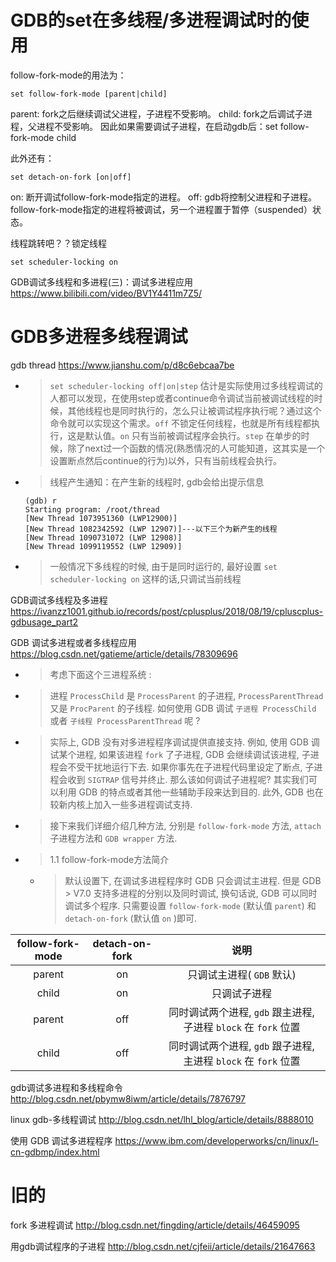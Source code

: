 
# GDB的set在多线程/多进程调试时的使用

follow-fork-mode的用法为：
```
set follow-fork-mode [parent|child]
```
parent: fork之后继续调试父进程，子进程不受影响。
child: fork之后调试子进程，父进程不受影响。
因此如果需要调试子进程，在启动gdb后：set follow-fork-mode child

此外还有：
```
set detach-on-fork [on|off]
```
on: 断开调试follow-fork-mode指定的进程。
off: gdb将控制父进程和子进程。follow-fork-mode指定的进程将被调试，另一个进程置于暂停（suspended）状态。

线程跳转吧？？锁定线程
```
set scheduler-locking on
```

GDB调试多线程和多进程(三)：调试多进程应用 https://www.bilibili.com/video/BV1Y4411m7Z5/

# GDB多进程多线程调试

gdb thread https://www.jianshu.com/p/d8c6ebcaa7be
- > `set scheduler-locking off|on|step` 估计是实际使用过多线程调试的人都可以发现，在使用step或者continue命令调试当前被调试线程的时候，其他线程也是同时执行的，怎么只让被调试程序执行呢？通过这个命令就可以实现这个需求。`off` 不锁定任何线程，也就是所有线程都执行，这是默认值。`on` 只有当前被调试程序会执行。`step` 在单步的时候，除了next过一个函数的情况(熟悉情况的人可能知道，这其实是一个设置断点然后continue的行为)以外，只有当前线程会执行。
- > 线程产生通知：在产生新的线程时, gdb会给出提示信息
  ```console
  (gdb) r
  Starting program: /root/thread
  [New Thread 1073951360 (LWP12900)]
  [New Thread 1082342592 (LWP 12907)]---以下三个为新产生的线程
  [New Thread 1090731072 (LWP 12908)]
  [New Thread 1099119552 (LWP 12909)]
  ```
- > 一般情况下多线程的时候, 由于是同时运行的, 最好设置 `set scheduler-locking on` 这样的话,只调试当前线程

GDB调试多线程及多进程 https://ivanzz1001.github.io/records/post/cplusplus/2018/08/19/cpluscplus-gdbusage_part2

GDB 调试多进程或者多线程应用 https://blog.csdn.net/gatieme/article/details/78309696
- > 考虑下面这个三进程系统 :
- > 进程 `ProcessChild` 是 `ProcessParent` 的子进程, `ProcessParentThread` 又是 `ProcParent` 的子线程. 如何使用 GDB 调试 `子进程 ProcessChild` 或者 `子线程 ProcessParentThread` 呢 ?
- > 实际上, GDB 没有对多进程程序调试提供直接支持. 例如, 使用 GDB 调试某个进程, 如果该进程 `fork` 了子进程, GDB 会继续调试该进程, 子进程会不受干扰地运行下去. 如果你事先在子进程代码里设定了断点, 子进程会收到 `SIGTRAP` 信号并终止. 那么该如何调试子进程呢? 其实我们可以利用 GDB 的特点或者其他一些辅助手段来达到目的. 此外, GDB 也在较新内核上加入一些多进程调试支持.
- > 接下来我们详细介绍几种方法, 分别是 `follow-fork-mode` 方法, `attach` 子进程方法和 `GDB wrapper` 方法.
- > 1.1 follow-fork-mode方法简介
  * > 默认设置下, 在调试多进程程序时 GDB 只会调试主进程. 但是 GDB > V7.0 支持多进程的分别以及同时调试, 换句话说, GDB 可以同时调试多个程序. 只需要设置 `follow-fork-mode` (默认值 `parent`) 和 `detach-on-fork` (默认值 `on` )即可.

| follow-fork-mode | detach-on-fork | 说明 |
|:--:|:--:|:--:|
| parent | on | 只调试主进程( `GDB` 默认) |
| child | on | 只调试子进程 |
| parent | off | 同时调试两个进程, `gdb` 跟主进程, 子进程 `block` 在 `fork` 位置 |
| child | off | 同时调试两个进程, `gdb` 跟子进程, 主进程 `block` 在 `fork` 位置 |

gdb调试多进程和多线程命令
http://blog.csdn.net/pbymw8iwm/article/details/7876797

linux gdb-多线程调试
http://blog.csdn.net/lhl_blog/article/details/8888010

使用 GDB 调试多进程程序
https://www.ibm.com/developerworks/cn/linux/l-cn-gdbmp/index.html

# 旧的

fork 多进程调试
http://blog.csdn.net/fingding/article/details/46459095

用gdb调试程序的子进程
http://blog.csdn.net/cjfeii/article/details/21647663
